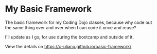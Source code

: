 # My Basic Framework

The basic framework for my Coding Dojo classes, because why code out the same thing over and over when I can code it once and reuse?

I'll update as I go, for use during the bootcamp and outside of it.

View the details on https://c-uliano.github.io/basic-framework/
